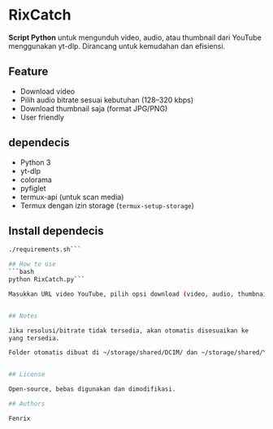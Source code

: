 # RixCatch
**Script Python** untuk mengunduh video, audio, atau thumbnail dari YouTube menggunakan yt-dlp. Dirancang untuk kemudahan dan efisiensi.


## Feature
- Download video
- Pilih audio bitrate sesuai kebutuhan (128–320 kbps)
- Download thumbnail saja (format JPG/PNG)
- User friendly


## dependecis
- Python 3
- yt-dlp
- colorama
- pyfiglet
- termux-api (untuk scan media)
- Termux dengan izin storage (`termux-setup-storage`)

## Install dependecis
```bash
./requirements.sh```

## How to use
```bash
python RixCatch.py```

Masukkan URL video YouTube, pilih opsi download (video, audio, thumbnail), lalu tunggu proses selesai.


## Notes

Jika resolusi/bitrate tidak tersedia, akan otomatis disesuaikan ke
yang tersedia.

Folder otomatis dibuat di ~/storage/shared/DCIM/ dan ~/storage/shared/YMusic.


## License

Open-source, bebas digunakan dan dimodifikasi.

## Authors

Fenrix
